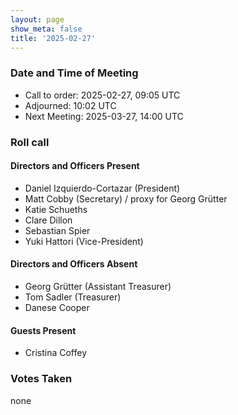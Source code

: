 ```yaml
---
layout: page
show_meta: false
title: '2025-02-27'
---
```


### Date and Time of Meeting

* Call to order: 2025-02-27, 09:05 UTC
* Adjourned: 10:02 UTC
* Next Meeting: 2025-03-27, 14:00 UTC

### Roll call

#### Directors and Officers Present

* Daniel Izquierdo-Cortazar (President)
* Matt Cobby (Secretary) / proxy for Georg Grütter
* Katie Schueths
* Clare Dillon
* Sebastian Spier
* Yuki Hattori (Vice-President)

#### Directors and Officers Absent

* Georg Grütter (Assistant Treasurer) 
* Tom Sadler (Treasurer)
* Danese Cooper

#### Guests Present

* Cristina Coffey

### Votes Taken

none